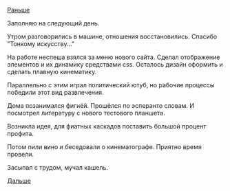 [Раньше](2019.03.06.md)

Заполняю на следующий день.

Утром разговорились в машине, отношения восстановились. Спасибо "Тонкому искусству..."

На работе неспеша взялся за меню нового сайта.
Сделал отображение элементов и их динамику средствами css. Осталось дизайн оформить и сделать плавную кинематику.

Параллельно с этим играл политический ютуб, но рабочие процессы победили этот вид развлечения.

Дома позанимался фигнёй. Прошёлся по эсперанто словам. И посмотрел литературу с нового тестового планшета.

Возникла идея, для фиатных каскадов поставить большой процент профита.

Потом пили вино и беседовали о кинематографе. Приятно время провели.

Засыпал с трудом, мучал кашель.

 [Дальше](2019.03.08.md)